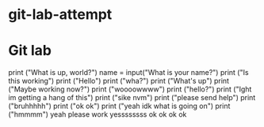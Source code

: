 # git-lab-attempt
# Git lab
print ("What is up, world?")
name = input("What is your name?")
print ("Is this working")
print ("Hello")
print ("wha?")
print ("What's up")
print ("Maybe working now?")
print ("woooowwww")
print ("hello?")
print ("Ight im getting a hang of this")
print ("sike nvm")
print ("please send help")
print ("bruhhhhh")
print ("ok ok")
print ("yeah idk what is going on")
print ("hmmmm")
yeah
please work
yessssssss
ok ok ok ok 
